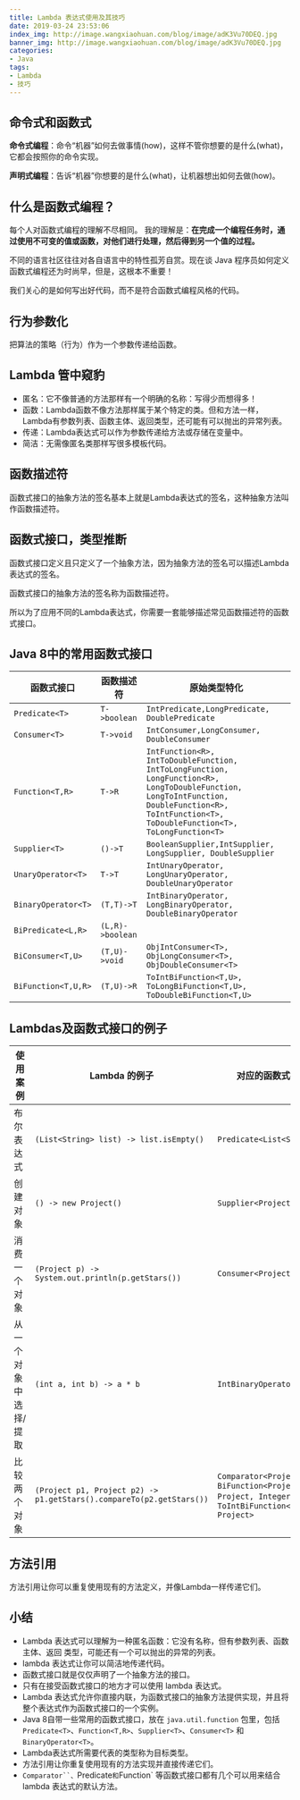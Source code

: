 ```yaml
---
title: Lambda 表达式使用及其技巧
date: 2019-03-24 23:53:06
index_img: http://image.wangxiaohuan.com/blog/image/adK3Vu70DEQ.jpg
banner_img: http://image.wangxiaohuan.com/blog/image/adK3Vu70DEQ.jpg
categories:
- Java
tags:
- Lambda
- 技巧
---
```




## 命令式和函数式



**命令式编程**：命令“机器”如何去做事情(how)，这样不管你想要的是什么(what)，它都会按照你的命令实现。

**声明式编程**：告诉“机器”你想要的是什么(what)，让机器想出如何去做(how)。



## 什么是函数式编程？



每个人对函数式编程的理解不尽相同。  我的理解是：**在完成一个编程任务时，通过使用不可变的值或函数，对他们进行处理，然后得到另一个值的过程。**

不同的语言社区往往对各自语言中的特性孤芳自赏。现在谈 Java 程序员如何定义函数式编程还为时尚早，但是，这根本不重要！

我们关心的是如何写出好代码，而不是符合函数式编程风格的代码。



## 行为参数化



把算法的策略（行为）作为一个参数传递给函数。



## Lambda 管中窥豹



- 匿名：它不像普通的方法那样有一个明确的名称：写得少而想得多！
- 函数：Lambda函数不像方法那样属于某个特定的类。但和方法一样，Lambda有参数列表、函数主体、返回类型，还可能有可以抛出的异常列表。
- 传递：Lambda表达式可以作为参数传递给方法或存储在变量中。
- 简洁：无需像匿名类那样写很多模板代码。



## 函数描述符



函数式接口的抽象方法的签名基本上就是Lambda表达式的签名，这种抽象方法叫作函数描述符。



## 函数式接口，类型推断



函数式接口定义且只定义了一个抽象方法，因为抽象方法的签名可以描述Lambda表达式的签名。

函数式接口的抽象方法的签名称为函数描述符。

所以为了应用不同的Lambda表达式，你需要一套能够描述常见函数描述符的函数式接口。



## Java 8中的常用函数式接口

| 函数式接口          | 函数描述符       | 原始类型特化                                                 |
| ------------------- | ---------------- | ------------------------------------------------------------ |
| `Predicate<T>`      | `T->boolean`     | `IntPredicate,LongPredicate, DoublePredicate`                |
| `Consumer<T>`       | `T->void`        | `IntConsumer,LongConsumer, DoubleConsumer`                   |
| `Function<T,R>`     | `T->R`           | `IntFunction<R>, IntToDoubleFunction,`   `IntToLongFunction, LongFunction<R>,`   `LongToDoubleFunction, LongToIntFunction,`   `DoubleFunction<R>, ToIntFunction<T>,`   `ToDoubleFunction<T>, ToLongFunction<T>` |
| `Supplier<T>`       | `()->T`          | `BooleanSupplier,IntSupplier, LongSupplier, DoubleSupplier`  |
| `UnaryOperator<T>`  | `T->T`           | `IntUnaryOperator, LongUnaryOperator, DoubleUnaryOperator`   |
| `BinaryOperator<T>` | `(T,T)->T`       | `IntBinaryOperator, LongBinaryOperator, DoubleBinaryOperator` |
| `BiPredicate<L,R>`  | `(L,R)->boolean` |                                                              |
| `BiConsumer<T,U>`   | `(T,U)->void`    | `ObjIntConsumer<T>, ObjLongConsumer<T>, ObjDoubleConsumer<T>` |
| `BiFunction<T,U,R>` | `(T,U)->R`       | `ToIntBiFunction<T,U>, ToLongBiFunction<T,U>, ToDoubleBiFunction<T,U>` |



## Lambdas及函数式接口的例子

| 使用案例              | Lambda 的例子                                                | 对应的函数式接口                                             |
| --------------------- | ------------------------------------------------------------ | ------------------------------------------------------------ |
| 布尔表达式            | `(List<String> list) -> list.isEmpty()`                      | `Predicate<List<String>>`                                    |
| 创建对象              | `() -> new Project()`                                        | `Supplier<Project>`                                          |
| 消费一个对象          | `(Project p) -> System.out.println(p.getStars())`            | `Consumer<Project>`                                          |
| 从一个对象中选择/提取 | `(int a, int b) -> a * b`                                    | `IntBinaryOperator`                                          |
| 比较两个对象          | `(Project p1, Project p2) -> p1.getStars().compareTo(p2.getStars())` | `Comparator<Project> 或 BiFunction<Project,`   `Project, Integer> 或 ToIntBiFunction<Project, Project>` |



## 方法引用



方法引用让你可以重复使用现有的方法定义，并像Lambda一样传递它们。



## 小结



- Lambda 表达式可以理解为一种匿名函数：它没有名称，但有参数列表、函数主体、返回 类型，可能还有一个可以抛出的异常的列表。
- lambda 表达式让你可以简洁地传递代码。
- 函数式接口就是仅仅声明了一个抽象方法的接口。
- 只有在接受函数式接口的地方才可以使用 lambda 表达式。
- Lambda 表达式允许你直接内联，为函数式接口的抽象方法提供实现，并且将整个表达式作为函数式接口的一个实例。
- Java 8自带一些常用的函数式接口，放在 `java.util.function` 包里，包括 `Predicate<T>`、`Function<T,R>`、`Supplier<T>`、`Consumer<T>` 和 `BinaryOperator<T>`。
- Lambda表达式所需要代表的类型称为目标类型。
- 方法引用让你重复使用现有的方法实现并直接传递它们。
- `Comparator``、`Predicate`和`Function` 等函数式接口都有几个可以用来结合 lambda 表达式的默认方法。